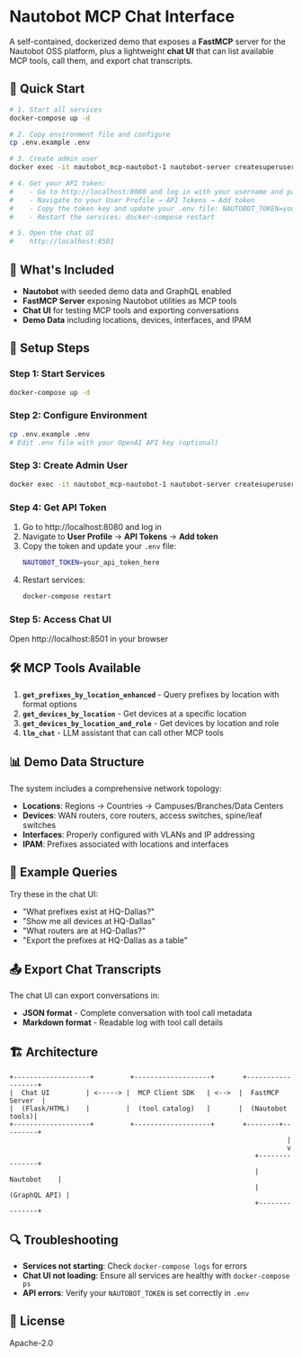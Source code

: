 # Nautobot MCP Chat Interface

A self-contained, dockerized demo that exposes a **FastMCP** server for the Nautobot OSS platform, plus a lightweight **chat UI** that can list available MCP tools, call them, and export chat transcripts.

## 🚀 Quick Start

```bash
# 1. Start all services
docker-compose up -d

# 2. Copy environment file and configure
cp .env.example .env

# 3. Create admin user
docker exec -it nautobot_mcp-nautobot-1 nautobot-server createsuperuser --username admin --email admin@example.com

# 4. Get your API token:
#    - Go to http://localhost:8080 and log in with your username and password
#    - Navigate to your User Profile → API Tokens → Add token
#    - Copy the token key and update your .env file: NAUTOBOT_TOKEN=your_api_token_here
#    - Restart the services: docker-compose restart

# 5. Open the chat UI
#    http://localhost:8501
```

## 🎯 What's Included

- **Nautobot** with seeded demo data and GraphQL enabled
- **FastMCP Server** exposing Nautobot utilities as MCP tools
- **Chat UI** for testing MCP tools and exporting conversations
- **Demo Data** including locations, devices, interfaces, and IPAM

## 🔧 Setup Steps

### Step 1: Start Services
```bash
docker-compose up -d
```

### Step 2: Configure Environment
```bash
cp .env.example .env
# Edit .env file with your OpenAI API key (optional)
```

### Step 3: Create Admin User
```bash
docker exec -it nautobot_mcp-nautobot-1 nautobot-server createsuperuser --username admin --email admin@example.com
```

### Step 4: Get API Token
1. Go to http://localhost:8080 and log in
2. Navigate to **User Profile** → **API Tokens** → **Add token**
3. Copy the token and update your `.env` file:
   ```bash
   NAUTOBOT_TOKEN=your_api_token_here
   ```
4. Restart services:
   ```bash
   docker-compose restart
   ```

### Step 5: Access Chat UI
Open http://localhost:8501 in your browser

## 🛠️ MCP Tools Available

1. **`get_prefixes_by_location_enhanced`** - Query prefixes by location with format options
2. **`get_devices_by_location`** - Get devices at a specific location
3. **`get_devices_by_location_and_role`** - Get devices by location and role
4. **`llm_chat`** - LLM assistant that can call other MCP tools

## 📊 Demo Data Structure

The system includes a comprehensive network topology:

- **Locations**: Regions → Countries → Campuses/Branches/Data Centers
- **Devices**: WAN routers, core routers, access switches, spine/leaf switches
- **Interfaces**: Properly configured with VLANs and IP addressing
- **IPAM**: Prefixes associated with locations and interfaces

## 💬 Example Queries

Try these in the chat UI:
- "What prefixes exist at HQ-Dallas?"
- "Show me all devices at HQ-Dallas"
- "What routers are at HQ-Dallas?"
- "Export the prefixes at HQ-Dallas as a table"

## 📤 Export Chat Transcripts

The chat UI can export conversations in:
- **JSON format** - Complete conversation with tool call metadata
- **Markdown format** - Readable log with tool call details

## 🏗️ Architecture

```
+-------------------+         +-------------------+       +------------------+
|  Chat UI         | <-----> |  MCP Client SDK   | <-->  |  FastMCP Server  |
|  (Flask/HTML)    |         |  (tool catalog)   |       |  (Nautobot tools)|
+-------------------+         +-------------------+       +--------+---------+
                                                                     |
                                                                     v
                                                             +---------------+
                                                             |   Nautobot    |
                                                             | (GraphQL API) |
                                                             +---------------+
```

## 🔍 Troubleshooting

- **Services not starting**: Check `docker-compose logs` for errors
- **Chat UI not loading**: Ensure all services are healthy with `docker-compose ps`
- **API errors**: Verify your `NAUTOBOT_TOKEN` is set correctly in `.env`

## 📝 License

Apache-2.0
